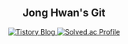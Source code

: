 <h2 align = "center">Jong Hwan's Git</h2>

<div align="center">
  <a href="https://sul1074.tistory.com/">
    <img src="https://img.shields.io/badge/Sul's History-E5511E?style=badge&logo=Tistory&logoColor=white" alt="Tistory Blog"/>
  </a>
  <a href="https://solved.ac/profile/sul1074">
    <img src="http://mazassumnida.wtf/api/mini/generate_badge?boj=sul1074" alt="Solved.ac Profile"/>
  </a>
</div>
